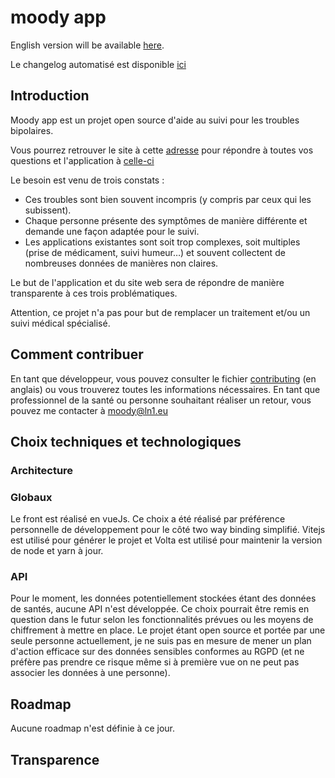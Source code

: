 # moody app
English version will be available [here](./README-en.md).

Le changelog automatisé est disponible [ici](./CHANGELOG.md)
## Introduction

Moody app est un projet open source d'aide au suivi pour les troubles bipolaires.

Vous pourrez retrouver le site à cette [adresse]() pour répondre à toutes vos questions et l'application à [celle-ci]()

Le besoin est venu de trois constats :
- Ces troubles sont bien souvent incompris (y compris par ceux qui les subissent).
- Chaque personne présente des symptômes de manière différente et demande une façon adaptée pour le suivi.
- Les applications existantes sont soit trop complexes, soit multiples (prise de médicament, suivi humeur…) et souvent collectent de nombreuses données de manières non claires.

Le but de l'application et du site web sera de répondre de manière transparente à ces trois problématiques.

Attention, ce projet n'a pas pour but de remplacer un traitement et/ou un suivi médical spécialisé.

## Comment contribuer
En tant que développeur, vous pouvez consulter le fichier [contributing](./contributing.md) (en anglais) ou vous trouverez toutes les informations nécessaires.
En tant que professionnel de la santé ou personne souhaitant réaliser un retour, vous pouvez me contacter à [moody@ln1.eu](mailto:moody@ln1.eu)
## Choix techniques et technologiques
### Architecture
### Globaux
Le front est réalisé en vueJs. Ce choix a été réalisé par préférence personnelle de développement pour le côté two way binding simplifié.
Vitejs est utilisé pour générer le projet et Volta est utilisé pour maintenir la version de node et yarn à jour.
### API
Pour le moment, les données potentiellement stockées étant des données de santés, aucune API n'est développée.
Ce choix pourrait être remis en question dans le futur selon les fonctionnalités prévues ou les moyens de chiffrement à mettre en place.
Le projet étant open source et portée par une seule personne actuellement, je ne suis pas en mesure de mener un plan d'action efficace sur des données sensibles conformes au RGPD (et ne préfère pas prendre ce risque même si à première vue on ne peut pas associer les données à une personne).

## Roadmap
Aucune roadmap n'est définie à ce jour.

## Transparence
